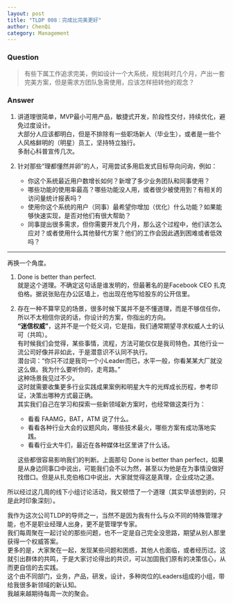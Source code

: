 ```yaml
---
layout: post
title: "TLDP 008：完成比完美更好"
author: ChenQi
category: Management
---
```


### Question

> 有些下属工作追求完美，例如设计一个大系统，规划耗时几个月，产出一套完美方案，但是需求方团队急需使用，应该怎样扭转他的观念？

### Answer

1. 讲道理很简单，MVP最小可用产品，敏捷式开发，阶段性交付，持续优化，避免过度设计。  
大部分人应该都明白，但是不排除有一些职场新人（毕业生），或者是一些个人风格鲜明的（明星）员工，坚持特立独行。  
多耐心科普宣传几次。  
2. 针对那些“理都懂然并卵”的人，可用尝试多用启发式目标导向问询，例如：

    + 你这个系统最近用户数增长如何？新增了多少业务团队和同事使用？
    + 哪些功能的使用率最高？哪些功能没人用，或者很少被使用到？有相关的访问量统计报表吗？
    + 使用你这个系统的用户（同事）最希望你增加（优化）什么功能？如果能够快速实现，是否对他们有很大帮助？
    + 同事提出很多需求，但你需要开发几个月，那么这个过程中，他们该怎么应对？或者使用什么其他替代方案？他们的工作会因此遇到困难或者低效吗？

--------
再换一个角度。  

1. Done is better than perfect.   
就是这个道理。不确定这句话是谁发明的，但最著名的是Facebook CEO 扎克伯格。据说张贴在办公区墙上，也出现在他写给股东的公开信里。  
2. 存在一种不算罕见的场景，很多时候下属并不是不懂道理，而是不够信任你，所以不太相信你说的话，你设计的方案，你指出的方向。  
**“迷信权威”**，这并不是一个贬义词，它是指，我们通常期望寻求权威人士的认可（共鸣）。  
有时候我们会觉得，某些事情，流程，方法可能仅仅是我司特色，其他行业一流公司好像并非如此，于是潜意识不认同不执行。  
潜台词：“你只不过是我司一个小Leader而已，水平一般，你看某某大厂就没这么做。我为什么要听你的，走弯路。”  
这种场景我见过不少。  
这时就需要收集更多行业实践成果案例和明星大牛的光辉成长历程，参考印证，决策出哪种方式最正确。  
其实我们自己在学习和探索一些新领域新方案时，也经常做这类行为：

    + 看看 FAAMG，BAT，ATM 说了什么。
    + 看看各种行业大会的议题风向，哪些技术最火，哪些方案有成功落地实践。
    + 看看行业大牛们，最近在各种媒体社区里讲了什么话。

    这些都很容易影响我们的判断。上面那句 Done is better than perfect，如果是从身边同事口中说出，可能我们会不以为然，甚至以为他是在为事情没做好找借口。但是从扎克伯格口中说出，大家就觉得这是真理，企业成功之道。  

所以经过这几周的线下小组讨论活动，我又顿悟了一个道理（其实早该想到的，只是此时印象深刻）。

我作为这次公司TLDP的导师之一，当然不是因为我有什么与众不同的特殊管理才能，也不是职业经理人出身，更不是管理学专家。  
我们每周聚在一起讨论的那些问题，也不一定是自己完全没思路，期望从别人那里获得一个权威答案。  
更多的是，大家聚在一起，发现某些问题和困惑，其他人也面临，或者经历过。这就引出群体的共鸣，于是大家讨论得出的共识，可以加固我们原有的决策信心，从而更自信的去实践。  
这个由不同部门，业务，产品，研发，设计，多种岗位的Leaders组成的小组，带给我很多新领域的新认知。  
我越来越期待每周一次的聚会。  
